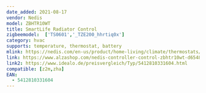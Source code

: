 ```yaml
---
date_added: 2021-08-17
vendor: Nedis
model: ZBHTR10WT  
title: SmartLife Radiator Control
zigbeemodel:  ['TS0601','_TZE200_hhrtiq0x']
category: hvac
supports: temperature, thermostat, battery
mlink: https://nedis.com/en-us/product/home-living/climate/thermostats/550743676/smartlife-radiator-control-zigbee-battery-powered-lcd-display-android-ios
link: https://www.alzashop.com/nedis-controller-control-zbhtr10wt-d6548774.htm
link2: https://www.idealo.de/preisvergleich/Typ/5412810331604.html
compatible: [z2m,zha]
EAN:
  - 5412810331604
---
```

